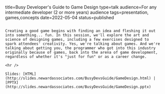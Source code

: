 title=Busy Developer's Guide to Game Design
type=talk
audience=For any intermediate developer (2 or more years) audience
tags=presentation, games,concepts
date=2022-05-04
status=published
~~~~~~

Creating a good game begins with finding an idea and fleshing it out into something... fun. In this session, we'll explore the art and science of designing games, including a few exercises designed to spark attendees' creativity. Yes, we're talking about games. And we're talking about getting you, the programmer who got into this industry originally because of games, back into the arena of game development, regardless of whether it's "just for fun" or as a career change.
    
<hr />

Slides: [HTML](http://slides.newardassociates.com/BusyDevsGuide/GameDesign.html) | [PPTX](http://slides.newardassociates.com/BusyDevsGuide/GameDesign.pptx)
